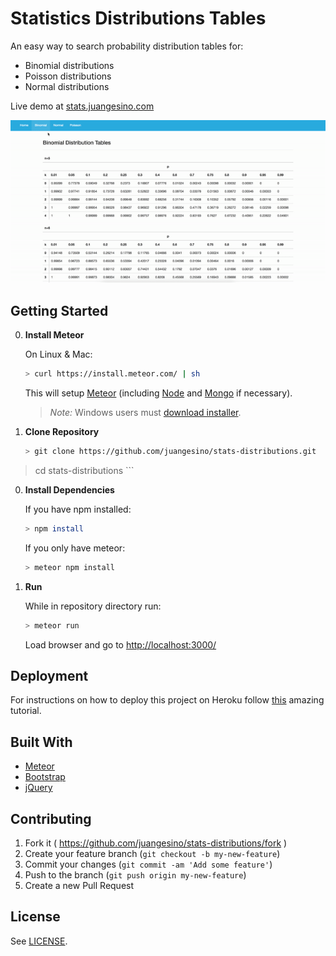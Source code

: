 # Statistics Distributions Tables

An easy way to search probability distribution tables for:
- Binomial distributions
- Poisson distributions
- Normal distributions

Live demo at [stats.juangesino.com](stats.juangesino.com)

![Demo GIF](https://github.com/juangesino/stats-distributions/raw/master/public/assets/images/intro2.gif)

## Getting Started

0. **Install Meteor**

    On Linux & Mac:

    ```sh
    > curl https://install.meteor.com/ | sh
    ```

    This will setup [Meteor](http://github.com/meteor/meteor) (including [Node](https://github.com/nodejs/node) and [Mongo](https://github.com/mongodb/mongo) if necessary).

    > _Note:_ Windows users must [download installer](https://www.meteor.com/install).

0. **Clone Repository**

    ```sh
    > git clone https://github.com/juangesino/stats-distributions.git
  > cd stats-distributions
    ```

0. **Install Dependencies**

    If you have npm installed:

    ```sh
    > npm install
    ```

    If you only have meteor:

    ```sh
    > meteor npm install
    ```

0. **Run**

    While in repository directory run:

    ```sh
    > meteor run
    ```

    Load browser and go to [http://localhost:3000/](http://localhost:3000/)



## Deployment

For instructions on how to deploy this project on Heroku follow [this](https://medium.com/@leonardykris/how-to-run-a-meteor-js-application-on-heroku-in-10-steps-7aceb12de234) amazing tutorial.

## Built With

* [Meteor](https://www.meteor.com/)
* [Bootstrap](http://getbootstrap.com/)
* [jQuery](https://jquery.com/)

## Contributing

1. Fork it ( https://github.com/juangesino/stats-distributions/fork )
2. Create your feature branch (`git checkout -b my-new-feature`)
3. Commit your changes (`git commit -am 'Add some feature'`)
4. Push to the branch (`git push origin my-new-feature`)
5. Create a new Pull Request

## License

See [LICENSE](https://github.com/juangesino/stats-distributions/blob/master/LICENSE).
